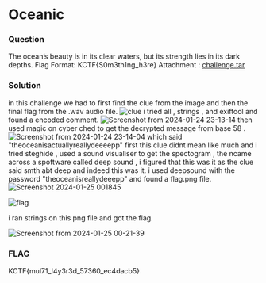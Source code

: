 # Oceanic
### Question
The ocean’s beauty is in its clear waters, but its strength lies in its dark depths.
Flag Format: KCTF{S0m3th1ng_h3re}
Attachment : [challenge.tar](https://drive.google.com/file/d/1zRNxWLBWDu7TiHAdxQrT_pRv8pR_bDqM/view?usp=sharing)

### Solution
in this challenge we had to first find the clue from the image and then the final flag from the .wav audio file.
![clue](https://github.com/adwait3/knight/assets/148553626/de65eee3-d898-42f9-8456-f31a6745699d)
i tried all , strings , and exiftool and found a encoded comment.
![Screenshot from 2024-01-24 23-13-14](https://github.com/adwait3/knight/assets/148553626/8ae62b79-17da-4e57-a04a-f6294dc77884)
then used magic on cyber ched to get the decrypted message from base 58 .
![Screenshot from 2024-01-24 23-14-04](https://github.com/adwait3/knight/assets/148553626/7bf27eae-80b4-44b8-bd35-f21b40a2109d)
which said "theoceanisactuallyreallydeeeepp"
first this clue didnt mean like much and i tried steghide , used a sound visualiser to get the spectogram , the ncame across a spoftware called deep sound , i figured that this was it as the clue said smth abt deep and indeed this was it. i used deepsound with the password "theoceanisreallydeeepp" and found a flag.png file.
![Screenshot 2024-01-25 001845](https://github.com/adwait3/knight/assets/148553626/b031c6bb-9672-435b-b516-15be29d0e50f)

![flag](https://github.com/adwait3/knight/assets/148553626/08be1f26-3016-4657-86e2-89797432fff9)

i ran strings on this png file and got the flag.

![Screenshot from 2024-01-25 00-21-39](https://github.com/adwait3/knight/assets/148553626/833fef83-ed5b-49eb-86ef-a1fc6d4c2d2b)
### FLAG
KCTF{mul71_l4y3r3d_57360_ec4dacb5}
